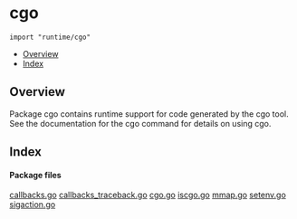 

# cgo
`import "runtime/cgo"`

* [Overview](#pkg-overview)
* [Index](#pkg-index)

## <a id="pkg-overview">Overview</a>
Package cgo contains runtime support for code generated
by the cgo tool.  See the documentation for the cgo command
for details on using cgo.




## <a id="pkg-index">Index</a>




#### <a id="pkg-files">Package files</a>
[callbacks.go](https://golang.org/src/runtime/cgo/callbacks.go) [callbacks_traceback.go](https://golang.org/src/runtime/cgo/callbacks_traceback.go) [cgo.go](https://golang.org/src/runtime/cgo/cgo.go) [iscgo.go](https://golang.org/src/runtime/cgo/iscgo.go) [mmap.go](https://golang.org/src/runtime/cgo/mmap.go) [setenv.go](https://golang.org/src/runtime/cgo/setenv.go) [sigaction.go](https://golang.org/src/runtime/cgo/sigaction.go) 











